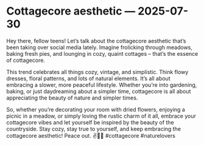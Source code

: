 # Cottagecore aesthetic — 2025-07-30

Hey there, fellow teens! Let’s talk about the cottagecore aesthetic that’s been taking over social media lately. Imagine frolicking through meadows, baking fresh pies, and lounging in cozy, quaint cottages – that’s the essence of cottagecore.

This trend celebrates all things cozy, vintage, and simplistic. Think flowy dresses, floral patterns, and lots of natural elements. It’s all about embracing a slower, more peaceful lifestyle. Whether you’re into gardening, baking, or just daydreaming about a simpler time, cottagecore is all about appreciating the beauty of nature and simpler times.

So, whether you’re decorating your room with dried flowers, enjoying a picnic in a meadow, or simply loving the rustic charm of it all, embrace your cottagecore vibes and let yourself be inspired by the beauty of the countryside. Stay cozy, stay true to yourself, and keep embracing the cottagecore aesthetic! Peace out. ✌️🌿🍰 #cottagecore #naturelovers